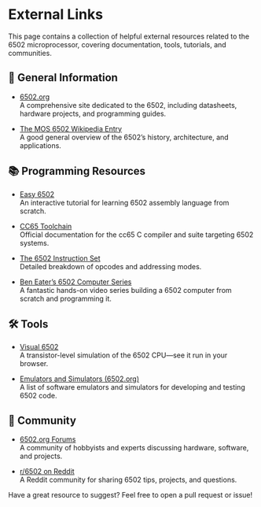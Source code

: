 # External Links

This page contains a collection of helpful external resources related to the 6502 microprocessor, covering documentation, tools, tutorials, and communities.

## 🧠 General Information

- [6502.org](http://www.6502.org)  
  A comprehensive site dedicated to the 6502, including datasheets, hardware projects, and programming guides.

- [The MOS 6502 Wikipedia Entry](https://en.wikipedia.org/wiki/MOS_Technology_6502)  
  A good general overview of the 6502’s history, architecture, and applications.

## 📚 Programming Resources

- [Easy 6502](https://skilldrick.github.io/easy6502/)  
  An interactive tutorial for learning 6502 assembly language from scratch.

- [CC65 Toolchain](https://cc65.github.io/)  
  Official documentation for the cc65 C compiler and suite targeting 6502 systems.

- [The 6502 Instruction Set](http://www.6502.org/tutorials/6502opcodes.html)  
  Detailed breakdown of opcodes and addressing modes.

- [Ben Eater’s 6502 Computer Series](https://www.youtube.com/playlist?list=PLowKtXNTBypFbtuVMUVXNR0z1mu7dp7eH)  
  A fantastic hands-on video series building a 6502 computer from scratch and programming it.

## 🛠️ Tools

- [Visual 6502](https://visual6502.org/)  
  A transistor-level simulation of the 6502 CPU—see it run in your browser.

- [Emulators and Simulators (6502.org)](http://www.6502.org/tools/emu/)  
  A list of software emulators and simulators for developing and testing 6502 code.

## 💬 Community

- [6502.org Forums](http://forum.6502.org/)  
  A community of hobbyists and experts discussing hardware, software, and projects.

- [r/6502 on Reddit](https://www.reddit.com/r/6502/)  
  A Reddit community for sharing 6502 tips, projects, and questions.

Have a great resource to suggest? Feel free to open a pull request or issue!